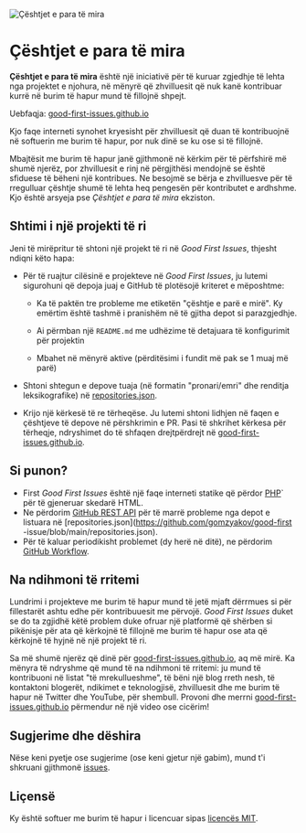 ![Çështjet e para të mira](../assets/github/social-preview.png)

# Çështjet e para të mira

**Çështjet e para të mira** është një iniciativë për të kuruar zgjedhje të lehta nga projektet e njohura, në mënyrë që zhvilluesit që nuk kanë kontribuar kurrë në burim të hapur mund të fillojnë shpejt.

Uebfaqja: [good-first-issues.github.io](https://good-first-issues.github.io)

Kjo faqe interneti synohet kryesisht për zhvilluesit që duan të kontribuojnë në softuerin me burim të hapur, por nuk dinë se ku ose si të fillojnë.

Mbajtësit me burim të hapur janë gjithmonë në kërkim për të përfshirë më shumë njerëz, por zhvilluesit e rinj në përgjithësi mendojnë se është sfiduese të bëheni një kontribues. Ne besojmë se bërja e zhvilluesve për të rregulluar çështje shumë të lehta heq pengesën për kontributet e ardhshme. Kjo është arsyeja pse *Çështjet e para të mira* ekziston.

## Shtimi i një projekti të ri

Jeni të mirëpritur të shtoni një projekt të ri në *Good First Issues*, thjesht ndiqni këto hapa:

- Për të ruajtur cilësinë e projekteve në *Good First Issues*, ju lutemi sigurohuni që depoja juaj e GitHub të plotësojë kriteret e mëposhtme:

     - Ka të paktën tre probleme me etiketën "çështje e parë e mirë". Ky emërtim është tashmë i pranishëm në të gjitha depot si parazgjedhje.

     - Ai përmban një `README.md` me udhëzime të detajuara të konfigurimit për projektin

     - Mbahet në mënyrë aktive (përditësimi i fundit më pak se 1 muaj më parë)

- Shtoni shtegun e depove tuaja (në formatin "pronari/emri" dhe renditja leksikografike) në [repositories.json](https://github.com/gomzyakov/good-first-issue/blob/main/repositories.json).

- Krijo një kërkesë të re tërheqëse. Ju lutemi shtoni lidhjen në faqen e çështjeve të depove në përshkrimin e PR. Pasi të shkrihet kërkesa për tërheqje, ndryshimet do të shfaqen drejtpërdrejt në [good-first-issues.github.io](https://good-first-issues.github.io).

## Si punon?

- First *Good First Issues* është një faqe interneti statike që përdor [PHP](https://www.php.net)` për të gjeneruar skedarë HTML.
- Ne përdorim [GitHub REST API](https://docs.github.com/en/rest) për të marrë probleme nga depot e listuara në [repositories.json](https://github.com/gomzyakov/good-first -issue/blob/main/repositories.json).
- Për të kaluar periodikisht problemet (dy herë në ditë), ne përdorim [GitHub Workflow](https://docs.github.com/en/actions/using-workflows).

## Na ndihmoni të rritemi

Lundrimi i projekteve me burim të hapur mund të jetë mjaft dërrmues si për fillestarët ashtu edhe për kontribuuesit me përvojë. *Good First Issues* duket se do ta zgjidhë këtë problem duke ofruar një platformë që shërben si pikënisje për ata që kërkojnë të fillojnë me burim të hapur ose ata që kërkojnë të hyjnë në një projekt të ri.

Sa më shumë njerëz që dinë për [good-first-issues.github.io](https://good-first-issues.github.io), aq më mirë. Ka mënyra të ndryshme që mund të na ndihmoni të rritemi: ju mund të kontribuoni në listat "të mrekullueshme", të bëni një blog rreth nesh, të kontaktoni blogerët, ndikimet e teknologjisë, zhvilluesit dhe me burim të hapur në Twitter dhe YouTube, për shembull. Provoni dhe merrni [good-first-issues.github.io](https://good-first-issues.github.io) përmendur në një video ose cicërim!

## Sugjerime dhe dëshira

Nëse keni pyetje ose sugjerime (ose keni gjetur një gabim), mund t'i shkruani gjithmonë [issues](https://github.com/good-first-issues/good-first-issues.github.io/issues).

## Liçensë

Ky është softuer me burim të hapur i licencuar sipas [licencës MIT](https://github.com/good-first-issues/good-first-issues.github.io/blob/main/LICENSE).